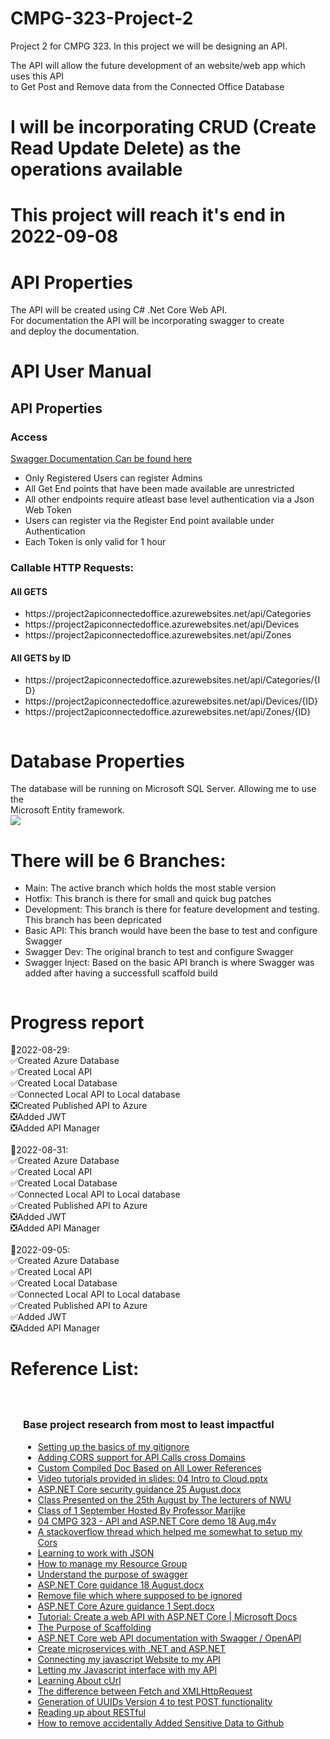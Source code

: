 <h1>CMPG-323-Project-2</h1>
<p>Project 2 for CMPG 323. In this project we will be designing an API.</p>
<p>
    The API will allow the future development of an website/web app which uses this API <br>
    to Get Post and Remove data from the Connected Office Database
</p>
<h1>I will be incorporating CRUD (Create Read Update Delete) as the operations available</h1>
<h1>This project will reach it's end in 2022-09-08</h1>
<h1>API Properties</h1>
<p>
    The API will be created using C# .Net Core Web API. <br>
    For documentation the API will be incorporating swagger to create <br>
    and deploy the documentation. <br>
</p>

<h1>API User Manual</h1>
<h2>API Properties</h2>
<h3>Access</h3>
<a href="https://project2apiconnectedoffice.azurewebsites.net/swagger/index.html">Swagger Documentation Can be found here</a>
<ul>
    <li>Only Registered Users can register Admins</li>
    <li>All Get End points that have been made available are unrestricted</li>
    <li>All other endpoints require atleast base level authentication via a Json Web Token</li>
    <li>Users can register via the Register End point available under Authentication</li>
    <li>Each Token is only valid for 1 hour</li>
</ul>
<h3>Callable HTTP Requests:</h3>
<h4>All GETS</h4>
<ul>
    <li>https://project2apiconnectedoffice.azurewebsites.net/api/Categories</li>
    <li>https://project2apiconnectedoffice.azurewebsites.net/api/Devices</li>
    <li>https://project2apiconnectedoffice.azurewebsites.net/api/Zones</li>
</ul>
<h4>All GETS by ID</h4>
<ul>
    <li>https://project2apiconnectedoffice.azurewebsites.net/api/Categories/{ID}</li>
    <li>https://project2apiconnectedoffice.azurewebsites.net/api/Devices/{ID}</li>
    <li>https://project2apiconnectedoffice.azurewebsites.net/api/Zones/{ID}</li>
</ul>
<img src="https://mfdot.com/API.drawio.svg" alt="" srcset=""><br>
<!-- ![API drawio](https://user-images.githubusercontent.com/74509303/187557775-805d6391-8118-4870-897e-4ebd9d3fc2fb.svg) -->


<h1>Database Properties</h1>
<p>
    The database will be running on Microsoft SQL Server. Allowing me to use the <br>
    Microsoft Entity framework. <br>
    <img src="https://mfdot.com/Database%20ERD.drawio.svg">
<!--     ![Database ERD drawio](https://user-images.githubusercontent.com/74509303/187557724-ee264cae-5d52-4bb6-b692-6e4cbd690392.svg) -->

</p>

<h1>There will be 6 Branches:</h1>
<ul>
    <li>Main: The active branch which holds the most stable version</li>
    <li>Hotfix: This branch is there for small and quick bug patches</li>
    <li>Development: This branch is there for feature development and testing. This branch has been depricated</li>
    <li>Basic API: This branch would have been the base to test and configure Swagger</li>
    <li>Swagger Dev: The original branch to test and configure Swagger</li>
    <li>Swagger Inject: Based on the basic API branch is where Swagger was added after having a successfull scaffold build</li>
</ul>
<img src="https://mfdot.com/BranchesProject2.drawio.svg" alt="" srcset="">

<h1>Progress report</h1>
<p>
    🎈2022-08-29: <br>
    ✅Created Azure Database<br>
    ✅Created Local API<br>
    ✅Created Local Database<br>
    ✅Connected Local API to Local database<br>
    ❎Created Published API to Azure<br>
    ❎Added JWT<br>
    ❎Added API Manager<br>
    <br>
    🎈2022-08-31: <br>
    ✅Created Azure Database<br>
    ✅Created Local API<br>
    ✅Created Local Database<br>
    ✅Connected Local API to Local database<br>
    ✅Created Published API to Azure<br>
    ❎Added JWT<br>
    ❎Added API Manager<br>
    <br>
    🎈2022-09-05: <br>
    ✅Created Azure Database<br>
    ✅Created Local API<br>
    ✅Created Local Database<br>
    ✅Connected Local API to Local database<br>
    ✅Created Published API to Azure<br>
    ✅Added JWT<br>
    ❎Added API Manager<br>
</p>

<h1>Reference List:</h1>
<div style="padding: 20px;">
    <h3>Base project research from most to least impactful</h3>
    <ul>
        <li><a href="https://www.toptal.com/developers/gitignore">Setting up the basics of my gitignore</a></li>
        <li><a href="https://www.c-sharpcorner.com/article/enable-cors-consume-web-api-by-mvc-in-net-core-4/">Adding CORS support for API Calls cross Domains</a></li>
        <li><a href="https://docs.google.com/document/d/1AMr_Gf4FEWC4N53Yea0k4makXSRpV2yIio3zYoHMHpQ/edit?usp=sharing">Custom Compiled Doc Based on All Lower References</a></li>
        <li><a href="https://efundi.nwu.ac.za/access/content/group/b4bd0272-e3c3-4151-b9ce-3888cdadc374/Slides/04%20Introduction%20to%20Cloud%20and%20API%20Security/04%20Intro%20to%20Cloud.pptx">Video tutorials provided in slides: 04 Intro to Cloud.pptx</a></li>
        <li><a href="https://efundi.nwu.ac.za/access/content/group/b4bd0272-e3c3-4151-b9ce-3888cdadc374/Training/ASP.NET%20Core%20security%20guidance%2025%20August.docx">ASP.NET Core security guidance 25 August.docx</a> </li>
        <li><a href="https://www.dropbox.com/sh/p8fiokfpiqv4gud/AAD1lymwb3IfLp_IWU87FIf3a/05%20CMPG%20323%20-%20CLOUD%20and%20API%20Security%2025%20August.mp4?dl=0">Class Presented on the 25th August by The lecturers of NWU</a></li>
        <li><a href="https://www.dropbox.com/sh/p8fiokfpiqv4gud/AABtdCqaDm1IkXXVKC0AUEDSa/06%20Cmpg%20323%20-%20Cloud%20And%20Api%20Hosting%201%20Sept.m4v?dl=0">Class of 1 September Hosted By Professor Marijke</a></li>
        <li><a href="https://www.dropbox.com/sh/p8fiokfpiqv4gud/AAD4KuOzucVO9K4hR2ts1R9ia/04%20CMPG%20323%20-%20API%20and%20ASP.NET%20Core%20demo%2018%20Aug.m4v?dl=0">04 CMPG 323 - API and ASP.NET Core demo 18 Aug.m4v</a></li>
        <li><a href="https://stackoverflow.com/questions/44379560/how-to-enable-cors-in-asp-net-core-webapi">A stackoverflow thread which helped me somewhat to setup my Cors</a></li>
        <li><a href="https://www.json.org/json-en.html">Learning to work with JSON</a></li>
        <li><a href="https://docs.microsoft.com/en-us/azure/azure-resource-manager/management/manage-resource-groups-portal">How to manage my Resource Group</a></li>
        <li><a href="https://swagger.io/docs/specification/2-0/what-is-swagger/">Understand the purpose of swagger</a></li>
        <li><a href="https://efundi.nwu.ac.za/access/content/group/b4bd0272-e3c3-4151-b9ce-3888cdadc374/Training/ASP.NET%20Core%20guidance%2018%20August.docx">ASP.NET Core guidance 18 August.docx</a></li>
        <li><a href="https://stackoverflow.com/questions/7927230/remove-directory-from-remote-repository-after-adding-them-to-gitignore">Remove file which where supposed to be ignored</a></li>
        <li><a href="https://efundi.nwu.ac.za/access/content/group/b4bd0272-e3c3-4151-b9ce-3888cdadc374/Training/ASP.NET%20Core%20Azure%20guidance%201%20Sept.docx">ASP.NET Core Azure guidance 1 Sept.docx</a></li>
        <li><a href="https://docs.microsoft.com/en-us/aspnet/core/tutorials/first-web-api?view=aspnetcore-6.0&tabs=visual-studio">Tutorial: Create a web API with ASP.NET Core | Microsoft Docs</a></li>
        <li><a href="https://docs.microsoft.com/en-us/aspnet/visual-studio/overview/2013/aspnet-scaffolding-overview">The Purpose of Scaffolding</a></li>
        <li><a href="https://docs.microsoft.com/en-us/aspnet/core/tutorials/web-api-help-pages-using-swagger?view=aspnetcore-3.1">ASP.NET Core web API documentation with Swagger / OpenAPI</a></li>
        <li><a href="https://docs.microsoft.com/en-us/learn/paths/create-microservices-with-dotnet/">Create microservices with .NET and ASP.NET</a></li>
        <li><a href="https://docs.microsoft.com/en-us/aspnet/core/tutorials/web-api-javascript?view=aspnetcore-6.0">Connecting my javascript Website to my API</a></li>
        <li><a href="https://stackoverflow.com/questions/36975619/how-to-call-a-rest-web-service-api-from-javascript">Letting my Javascript interface with my API</a></li>
        <li><a href="https://developer.ibm.com/articles/what-is-curl-command/">Learning About cUrl</a></li>
        <li><a href="https://blog.openreplay.com/ajax-battle-xmlhttprequest-vs-the-fetch-api">The difference between Fetch and XMLHttpRequest</a></li>
        <li><a href="https://www.uuidgenerator.net/">Generation of UUIDs Version 4 to test POST functionality</a></li>
        <li><a href="https://www.redhat.com/en/topics/api/what-is-a-rest-api#:~:text=A%20REST%20API%20(also%20known,by%20computer%20scientist%20Roy%20Fielding.">Reading up about RESTful</a></li>
        <li><a href="https://docs.github.com/en/authentication/keeping-your-account-and-data-secure/removing-sensitive-data-from-a-repository">How to remove accidentally Added Sensitive Data to Github</a></li>
    </ul>
</div>
